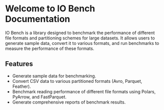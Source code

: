 # Welcome to IO Bench Documentation

IO Bench is a library designed to benchmark the performance of different file formats and partitioning schemes for large datasets. It allows users to generate sample data, convert it to various formats, and run benchmarks to measure the performance of these formats.

## Features

- Generate sample data for benchmarking.
- Convert CSV data to various partitioned formats (Avro, Parquet, Feather).
- Benchmark reading performance of different file formats using Polars, PyArrow, and FastParquet.
- Generate comprehensive reports of benchmark results.